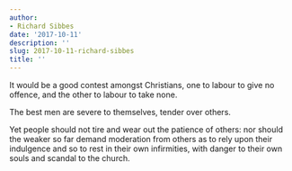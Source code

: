 ```yaml
---
author:
- Richard Sibbes
date: '2017-10-11'
description: ''
slug: 2017-10-11-richard-sibbes
title: ''
---
```

It would be a good contest amongst Christians, one to labour to give no offence, and the other to labour to take none.

The best men are severe to themselves, tender over others. 

Yet people should not tire and wear out the patience of others: nor should the weaker so far demand moderation from others as to rely upon their indulgence and so to rest in their own infirmities, with danger to their own souls and scandal to the church.




